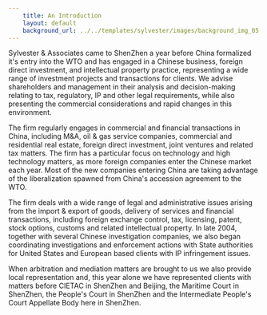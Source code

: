 ```yaml
---
    title: An Introduction
    layout: default
    background_url: ../../templates/sylvester/images/background_img_05.jpg
---
```

Sylvester & Associates came to ShenZhen a year before China formalized it's entry into the WTO and has engaged in a Chinese business, foreign direct investment, and intellectual property practice, representing a wide range of investment projects and transactions for clients. We advise shareholders and management in their analysis and decision-making relating to tax, regulatory, IP and other legal requirements, while also presenting the commercial considerations and rapid changes in this environment.

The firm regularly engages in commercial and financial transactions in China, including M&A, oil & gas service companies, commercial and residential real estate, foreign direct investment, joint ventures and related tax matters. The firm has a particular focus on technology and high technology matters, as more foreign companies enter the Chinese market each year. Most of the new companies entering China are taking advantage of the liberalization spawned from China's accession agreement to the WTO.

The firm deals with a wide range of legal and administrative issues arising from the import & export of goods, delivery of services and financial transactions, including foreign exchange control, tax, licensing, patent, stock options, customs and related intellectual property. In late 2004, together with several Chinese investigation companies, we also began coordinating investigations and enforcement actions with State authorities for United States and European based clients with IP infringement issues.

When arbitration and mediation matters are brought to us we also provide local representation and, this year alone we have represented clients with matters before CIETAC in ShenZhen and Beijing, the Maritime Court in ShenZhen, the People's Court in ShenZhen and the Intermediate People's Court Appellate Body here in ShenZhen.



